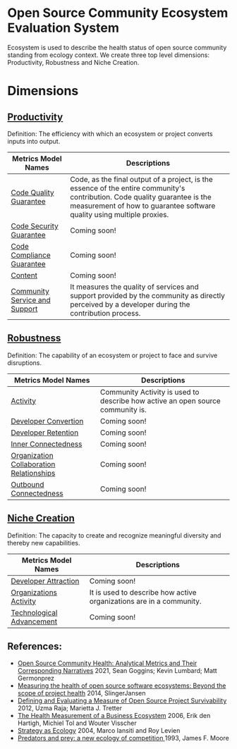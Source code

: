 # Open Source Community Ecosystem Evaluation System

Ecosystem is used to describe the health status of open source community standing from ecology context. We create three top level dimensions: Productivity, Robustness and Niche Creation. 

# Dimensions

## [**Productivity**](./productivity/README.md)
Definition: The efficiency with which an ecosystem or project converts inputs into output.

Metrics Model Names | Descriptions 
--- | --- 
[Code Quality Guarantee ](./productivity/code/code-quality-guarantee.md#code-quality-guarantee) | Code, as the final output of a project, is the essence of the entire community's contribution. Code quality guarantee is the measurement of how to guarantee software quality using multiple proxies.
[Code Security Guarantee](./productivity/code/code-security-guarantee.md#code-security-guarantee) | Coming soon!
[Code Compliance Guarantee](./productivity/code/code-compliance-guarantee.md#code-compliance-guarantee) | Coming soon!
[Content](./productivity/content.md#content) | Coming soon!
[Community Service and Support](./productivity/community-service-and-support.md#community-service-and-support) | It measures the quality of services and support provided by the community as directly perceived by a developer during the contribution process.

## [**Robustness**](./robustness/README.md)
Definition: The capability of an ecosystem or project to face and survive disruptions.

Metrics Model Names | Descriptions 
--- | --- 
[Activity](./robustness/activity.md#activity) | Community Activity is used to describe how active an open source community is.
[Developer Convertion](./robustness/developer/developer-convertion.md#developer-convertion) | Coming soon!
[Developer Retention](./robustness/developer/developer-retention.md#developer-retention) | Coming soon!
[Inner Connectedness](./robustness/organization/innner-connectedness.md#inner-connectedness) | Coming soon!
[Organization Collaboration Relationships](./robustness/organization/organization-collaboration-relationships.md#organization-collaboration-relationships) | Coming soon!
[Outbound Connectedness](./robustness/organization/outbound-connectedness.md) | Coming soon!


## [**Niche Creation**](./niche-creation/README.md)
Definition: The capacity to create and recognize meaningful diversity and thereby new capabilities.

Metrics Model Names | Descriptions 
--- | --- 
[Developer Attraction](./niche-creation/ecological-diversity/developer-attraction.md#developer-attraction) | Coming soon!
[Organizations Activity](./niche-creation/ecological-diversity/organization-activity.md#organizations-activity) | It is used to describe how active organizations are in a community.
[Technological Advancement](./niche-creation/technological-advancement.md#technological-advancement) | Coming soon!


## References:
* [Open Source Community Health: Analytical Metrics and Their Corresponding Narratives](https://ieeexplore.ieee.org/abstract/document/9474775) 2021, Sean Goggins; Kevin Lumbard; Matt Germonprez
* [Measuring the health of open source software ecosystems: Beyond the scope of project health](https://www.sciencedirect.com/science/article/pii/S0950584914000871) 2014, SlingerJansen
* [Defining and Evaluating a Measure of Open Source Project Survivability](https://ieeexplore.ieee.org/abstract/document/6127835) 2012, Uzma Raja; Marietta J. Tretter
* [The Health Measurement of a Business Ecosystem](https://www.researchgate.net/profile/Erik-Hartigh/publication/288583566_Measuring_the_health_of_a_business_ecosystem/links/57b6ef7a08ae2fc031fd87d3/Measuring-the-health-of-a-business-ecosystem.pdf) 2006, Erik den Hartigh, Michiel Tol and Wouter Visscher
* [Strategy as Ecology](https://hbr.org/2004/03/strategy-as-ecology) 2004, Marco Iansiti and Roy Levien
* [Predators and prey: a new ecology of competition ](http://blogs.harvard.edu/jim/files/2010/04/Predators-and-Prey.pdf) 1993, James F. Moore